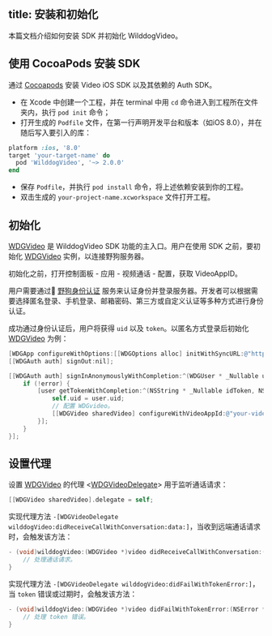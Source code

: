 title: 安装和初始化
---

本篇文档介绍如何安装 SDK 并初始化 WilddogVideo。


## 使用 CocoaPods 安装 SDK

通过 [Cocoapods](https://cocoapods.org/) 安装 Video iOS SDK 以及其依赖的 Auth SDK。

* 在 Xcode 中创建一个工程，并在 terminal 中用 `cd` 命令进入到工程所在文件夹内，执行 `pod init` 命令；
* 打开生成的 `Podfile` 文件，在第一行声明开发平台和版本（如iOS 8.0），并在随后写入要引入的库：

```ruby
platform :ios, '8.0'
target 'your-target-name' do
  pod 'WilddogVideo', '~> 2.0.0'
end
```
* 保存 `Podfile`，并执行 `pod install` 命令，将上述依赖安装到你的工程。
* 双击生成的 `your-project-name.xcworkspace` 文件打开工程。


## 初始化

[WDGVideo](/Conversation/iOS/api/WDGVideo.html) 是 WilddogVideo SDK 功能的主入口。用户在使用 SDK 之前，要初始化 [WDGVideo](/Conversation/iOS/api/WDGVideo.html) 实例，以连接野狗服务器。

初始化之前，打开控制面板 - 应用 - 视频通话 - 配置，获取 VideoAppID。

用户需要通过 [野狗身份认证](/auth/iOS/index.html) 服务来认证身份并登录服务器。开发者可以根据需要选择匿名登录、手机登录、邮箱密码、第三方或自定义认证等多种方式进行身份认证。

成功通过身份认证后，用户将获得 `uid` 以及 `token`。以匿名方式登录后初始化 [WDGVideo](/Conversation/iOS/api/WDGVideo.html) 为例：

```objectivec
[WDGApp configureWithOptions:[[WDGOptions alloc] initWithSyncURL:@"https://<#VideoAppID#>.wilddogio.com"]];
[[WDGAuth auth] signOut:nil];

[[WDGAuth auth] signInAnonymouslyWithCompletion:^(WDGUser * _Nullable user, NSError * _Nullable error) {
    if (!error) {
        [user getTokenWithCompletion:^(NSString * _Nullable idToken, NSError * _Nullable error) {
            self.uid = user.uid;
            // 配置 WDGvideo。
            [[WDGVideo sharedVideo] configureWithVideoAppId:@"your-video-appid" token:idToken];
        }];
    }
}];
```

## 设置代理

设置 [WDGVideo](/Conversation/iOS/api/WDGVideo.html) 的代理 <[WDGVideoDelegate](/Conversation/iOS/api/WDGVideoDelegate.html)> 用于监听通话请求：

```objectivec
[[WDGVideo sharedVideo].delegate = self;
```

实现代理方法 `-[WDGVideoDelegate wilddogVideo:didReceiveCallWithConversation:data:]`，当收到远端通话请求时，会触发该方法：

```objectivec
- (void)wilddogVideo:(WDGVideo *)video didReceiveCallWithConversation:(WDGConversation *)conversation data:(NSString *)data {
    // 处理通话请求。
}
```

实现代理方法 `-[WDGVideoDelegate wilddogVideo:didFailWithTokenError:]`，当 `token` 错误或过期时，会触发该方法：

```objectivec
- (void)wilddogVideo:(WDGVideo *)video didFailWithTokenError:(NSError *)error {
    // 处理 token 错误。
}
```